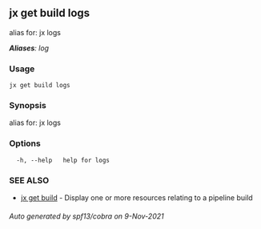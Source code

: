 ## jx get build logs

alias for: jx logs

***Aliases**: log*

### Usage

```
jx get build logs
```

### Synopsis

alias for: jx logs

### Options

```
  -h, --help   help for logs
```

### SEE ALSO

* [jx get build](jx_get_build.md)	 - Display one or more resources relating to a pipeline build

###### Auto generated by spf13/cobra on 9-Nov-2021
